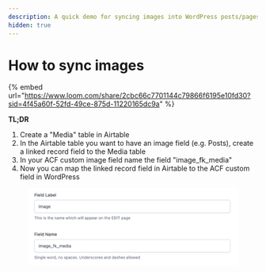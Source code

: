 ```yaml
---
description: A quick demo for syncing images into WordPress posts/pages
hidden: true
---
```


# How to sync images

{% embed url="https://www.loom.com/share/2cbc66c7701144c79866f6195e10fd30?sid=4f45a60f-52fd-49ce-875d-11220165dc9a" %}

**TL;DR**

1. Create a "Media" table in Airtable
2. In the Airtable table you want to have an image field (e.g. Posts), create a linked record field to the Media table
3. In your ACF custom image field name the field "image\_fk\_media"
4. Now you can map the linked record field in Airtable to the ACF custom field in WordPress

<figure><img src="../../.gitbook/assets/CleanShot 2023-06-21 at 18.41.49@2x.png" alt=""><figcaption></figcaption></figure>
